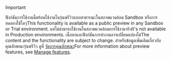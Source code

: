 > [!IMPORTANT]
> <span data-ttu-id="73ceb-101">ฟังก์ชันการใช้งานนี้พร้อมใช้งานในรุ่นพรีวิวแบบสาธารณะในสภาพแวดล้อม Sandbox หรือการทดลองใช้ใดๆ</span><span class="sxs-lookup"><span data-stu-id="73ceb-101">This functionality is available as a public preview in any Sandbox or Trial environment.</span></span> <span data-ttu-id="73ceb-102">แต่ไม่สามารถใช้งานในสภาพแวดล้อมการใช้งานจริง</span><span class="sxs-lookup"><span data-stu-id="73ceb-102">It's not available in Production environments.</span></span> <span data-ttu-id="73ceb-103">เนื้อหาและฟังก์ชันการทำงานอาจเปลี่ยนแปลงได้</span><span class="sxs-lookup"><span data-stu-id="73ceb-103">The content and the functionality are subject to change.</span></span> <span data-ttu-id="73ceb-104">สำหรับข้อมูลเพิ่มเติมเกี่ยวกับคุณลักษณะรุ่นพรีวิว ดูที่ [จัดการคุณลักษณะ](../hr-admin-manage-features.md)</span><span class="sxs-lookup"><span data-stu-id="73ceb-104">For more information about preview features, see [Manage features](../hr-admin-manage-features.md).</span></span>
